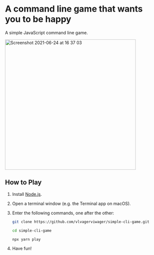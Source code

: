 # A command line game that wants you to be happy

A simple JavaScript command line game.

<img width="430" alt="Screenshot 2021-06-24 at 16 37 03" src="https://user-images.githubusercontent.com/5951798/123291890-71c42000-d50a-11eb-9678-cc5fafdd59ff.png">

## How to Play

1. Install [Node.js](https://nodejs.org/en/).
1. Open a terminal window (e.g. the Terminal app on macOS).
1. Enter the following commands, one after the other:

   ```sh
   git clone https://github.com/vlvagerviwager/simple-cli-game.git

   cd simple-cli-game

   npx yarn play
   ```

1. Have fun!
